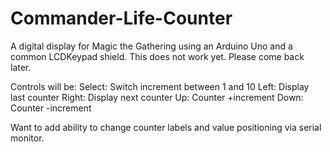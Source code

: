 # Commander-Life-Counter
A digital display for Magic the Gathering using an Arduino Uno and a common LCDKeypad shield.
This does not work yet. Please come back later.

Controls will be:
Select: Switch increment between 1 and 10
Left:   Display last counter
Right:  Display next counter
Up:     Counter +increment
Down:   Counter -increment

Want to add ability to change counter labels and value positioning via serial monitor.
